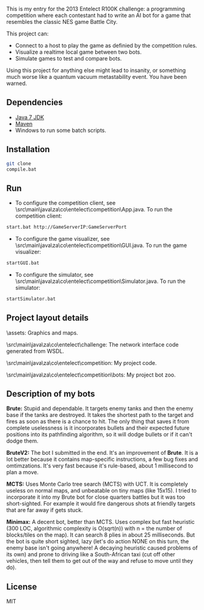 This is my entry for the 2013 Entelect R100K challenge: a programming competition where each contestant had to write an AI bot for a game that resembles the classic NES game Battle City. 

This project can:

 * Connect to a host to play the game as definied by the competition rules.
 * Visualize a realtime local game between two bots.
 * Simulate games to test and compare bots.

Using this project for anything else might lead to insanity, or something much worse like  a quantum vacuum metastability event. You have been warned.

Dependencies
------------

 * [Java 7 JDK]
 * [Maven]
 * Windows to run some batch scripts.

Installation
------------

```sh
git clone 
compile.bat
```

Run
---

 * To configure the competition client, see \src\main\java\za\co\entelect\competition\App.java. To run the competition client:
```sh
start.bat http://GameServerIP:GameServerPort
```
 * To configure the game visualizer, see \src\main\java\za\co\entelect\competition\GUI.java. To run the game visualizer:
```sh
startGUI.bat
``` 
 * To configure the simulator, see \src\main\java\za\co\entelect\competition\Simulator.java. To run the simulator:
```sh
startSimulator.bat
```

Project layout details
----------------------

\assets: Graphics and maps.

\src\main\java\za\co\entelect\challenge: The network interface code generated from WSDL.

\src\main\java\za\co\entelect\competition: My project code.

\src\main\java\za\co\entelect\competition\bots: My project bot zoo.

Description of my bots
-----------------------

**Brute:** Stupid and dependable. It targets enemy tanks and then the enemy base if the tanks are destroyed. It takes the shortest path to the target and fires as soon as there is a chance to hit. The only thing that saves it from complete uselessness is it incorporates bullets and their expected future positions into its pathfinding algorithm, so it will dodge bullets or if it can't dodge them. 

**BruteV2:** The bot I submitted in the end. It's an improvement of **Brute**. It is a lot better because it contains map-specific instructions, a few bug fixes and omtimzations. It's very fast because it's rule-based, about 1 millisecond to plan a move.

**MCTS:** Uses Monte Carlo tree search (MCTS) with UCT. It is completely useless on normal maps, and unbeatable on tiny maps (like 15x15). I tried to incorporate it into my Brute bot for close quarters battles but it was too short-sighted. For example it would fire dangerous shots at friendly targets that are far away if gets stuck.

**Minimax:** A decent bot, better than MCTS. Uses complex but fast heuristic (300 LOC, algorithmic complexity is O(sqrt(n)) with n = the number of blocks/tiles on the map). It can search 8 plies in about 25 milliseconds. But the bot is quite short sighted, lazy (let's do action NONE on this turn, the enemy base isn't going anywhere! A decaying heuristic caused problems of its own) and prone to driving like a South-African taxi (cut off other vehicles, then tell them to get out of the way and refuse to move until they do).

License
----

MIT


  [Java 7 JDK]: http://www.oracle.com/technetwork/java/javase/downloads/index.html
  [Maven]: https://maven.apache.org/guides/getting-started/maven-in-five-minutes.html